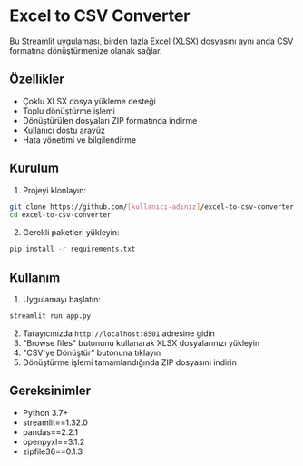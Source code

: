 # Excel to CSV Converter

Bu Streamlit uygulaması, birden fazla Excel (XLSX) dosyasını aynı anda CSV formatına dönüştürmenize olanak sağlar.

## Özellikler

- Çoklu XLSX dosya yükleme desteği
- Toplu dönüştürme işlemi
- Dönüştürülen dosyaları ZIP formatında indirme
- Kullanıcı dostu arayüz
- Hata yönetimi ve bilgilendirme

## Kurulum

1. Projeyi klonlayın:
```bash
git clone https://github.com/[kullanıcı-adınız]/excel-to-csv-converter.git
cd excel-to-csv-converter
```

2. Gerekli paketleri yükleyin:
```bash
pip install -r requirements.txt
```

## Kullanım

1. Uygulamayı başlatın:
```bash
streamlit run app.py
```

2. Tarayıcınızda `http://localhost:8501` adresine gidin
3. "Browse files" butonunu kullanarak XLSX dosyalarınızı yükleyin
4. "CSV'ye Dönüştür" butonuna tıklayın
5. Dönüştürme işlemi tamamlandığında ZIP dosyasını indirin

## Gereksinimler

- Python 3.7+
- streamlit==1.32.0
- pandas==2.2.1
- openpyxl==3.1.2
- zipfile36==0.1.3 